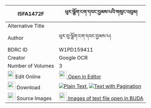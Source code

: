 |I5FA1472F|ཕུར་ལྕོག་ངག་དབང་བྱམས་པའི་གསུང་འབུམ། 
| --- | --- 
|Alternative Title |
|Author| ཕུར་བུ་ལྕོག་ངག་དབང་བྱམས་པ།
|BDRC ID | W1PD159411
|Creator | Google OCR
|Number of Volumes| 3
|<img width="25" src="https://img.icons8.com/color/25/000000/edit-property.png">Edit Online| [<img width="25" src="https://avatars.githubusercontent.com/u/45091458?s=200&v=4"> Open in Editor](http://editor.openpecha.org/I5FA1472F)
|<img width="25" src="https://img.icons8.com/fluent/48/000000/download-2.png"/>  Download | [![](https://img.icons8.com/color/20/000000/txt.png)Plain Text](https://github.com/Openpecha/I5FA1472F/releases/download/v1/pur_chok_ngawang_jampa_i_sungb_plain_I5FA1472F.zip), [![](https://img.icons8.com/color/20/000000/txt.png)Text with Pagination](https://github.com/Openpecha/I5FA1472F/releases/download/v1/pur_chok_ngawang_jampa_i_sungb_pages_I5FA1472F.zip)
|<img width="25" src="https://img.icons8.com/plasticine/100/000000/pictures-folder.png"/>  Source Images | [<img width="25" src="https://library.bdrc.io/icons/BUDA-small.svg"> Images of text file open in BUDA](https://library.bdrc.io/show/bdr:W1PD159411)